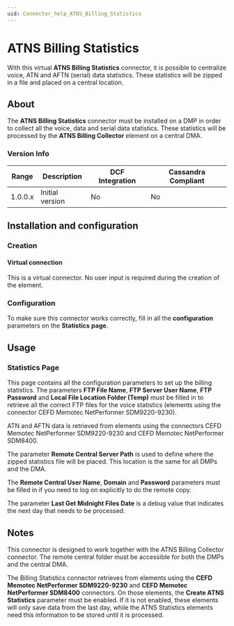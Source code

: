 ```yaml
---
uid: Connector_help_ATNS_Billing_Statistics
---
```


# ATNS Billing Statistics

With this virtual **ATNS Billing Statistics** connector, it is possible to centralize voice, ATN and AFTN (serial) data statistics. These statistics will be zipped in a file and placed on a central location.

## About

The **ATNS Billing Statistics** connector must be installed on a DMP in order to collect all the voice, data and serial data statistics. These statistics will be processed by the **ATNS Billing Collector** element on a central DMA.

### Version Info

| Range | Description | DCF Integration | Cassandra Compliant |
|------------------|-----------------|---------------------|-------------------------|
| 1.0.0.x          | Initial version | No                  | No                      |

## Installation and configuration

### Creation

#### Virtual connection

This is a virtual connector. No user input is required during the creation of the element.

### Configuration

To make sure this connector works correctly, fill in all the **configuration** parameters on the **Statistics** **page**.

## Usage

### Statistics Page

This page contains all the configuration parameters to set up the billing statistics. The parameters **FTP File Name**, **FTP Server User Name**, **FTP Password** and **Local File Location Folder (Temp)** must be filled in to retrieve all the correct FTP files for the voice statistics (elements using the connector CEFD Memotec NetPerformer SDM9220-9230).

ATN and AFTN data is retrieved from elements using the connectors CEFD Memotec NetPerformer SDM9220-9230 and CEFD Memotec NetPerformer SDM8400.

The parameter **Remote Central Server Path** is used to define where the zipped statistics file will be placed. This location is the same for all DMPs and the DMA.

The **Remote Central User Name**, **Domain** and **Password** parameters must be filled in if you need to log on explicitly to do the remote copy.

The parameter **Last Get Midnight Files Date** is a debug value that indicates the next day that needs to be processed.

## Notes

This connector is designed to work together with the ATNS Billing Collector connector. The remote central folder must be accessible for both the DMPs and the central DMA.

The Billing Statistics connector retrieves from elements using the **CEFD Memotec NetPerformer SDM9220-9230** and **CEFD Memotec NetPerformer SDM8400** connectors. On those elements, the **Create ATNS Statistics** parameter must be enabled. If it is not enabled, these elements will only save data from the last day, while the ATNS Statistics elements need this information to be stored until it is processed.
